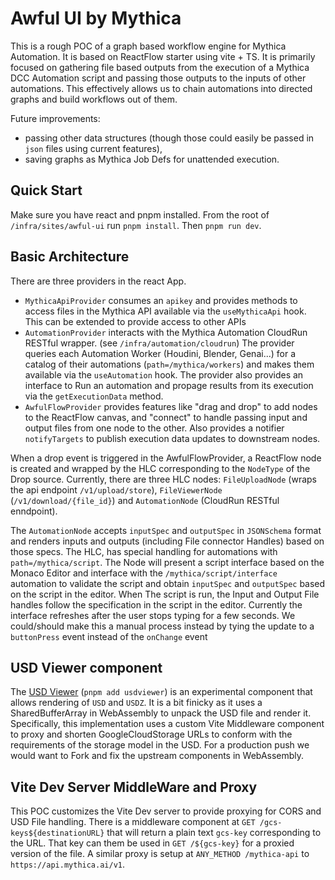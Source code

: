 # Awful UI by Mythica

This is a rough POC of a graph based workflow engine for Mythica Automation. It is based on ReactFlow starter using vite + TS. It is primarily focused on gathering file based outputs from the execution of a Mythica DCC Automation script and passing those outputs to the inputs of other automations. This effectively allows us to chain automations into directed graphs and build workflows out of them. 

Future improvements: 
- passing other data structures (though those could easily be passed in `json` files using current features), 
- saving graphs as Mythica Job Defs for unattended execution.

## Quick Start

Make sure you have react and pnpm installed. From the root of `/infra/sites/awful-ui` run `pnpm install`. Then `pnpm run dev`.

## Basic Architecture 

There are three providers in the react App. 

- `MythicaApiProvider` consumes an `apikey` and provides methods to access files in the Mythica API available via the `useMythicaApi` hook. This can be extended to provide access to other APIs
- `AutomationProvider` interacts with the Mythica Automation CloudRun RESTful wrapper. (see `/infra/automation/cloudrun`) The provider queries each Automation Worker (Houdini, Blender, Genai...) for a catalog of their automations (`path=/mythica/workers`) and makes them available via the `useAutomation` hook. The provider also provides an interface to Run an automation and propage results from its execution via the `getExecutionData` method.
- `AwfulFlowProvider` provides features like "drag and drop" to add nodes to the ReactFlow canvas, and "connect" to handle passing input and output files from one node to the other. Also provides a notifier `notifyTargets` to publish execution data updates to downstream nodes.

When a drop event is triggered in the AwfulFlowProvider, a ReactFlow node is created and wrapped by the HLC corresponding to the `NodeType` of the Drop source. Currently, there are three HLC nodes: `FileUploadNode` (wraps the api endpoint `/v1/upload/store`), `FileViewerNode` (`/v1/download/{file_id}`) and `AutomationNode` (CloudRun RESTful enndpoint). 

The `AutomationNode` accepts `inputSpec` and `outputSpec` in `JSONSchema` format and renders inputs and outputs (including File connector Handles) based on those specs. The HLC, has special handling for automations with `path=/mythica/script`. The Node will present a script interface based on the Monaco Editor and interface with the `/mythica/script/interface` automation to validate the script and obtain `inputSpec` and `outputSpec` based on the script in the editor. When The script is run, the Input and Output File handles follow the specification in the script in the editor. Currently the interface refreshes after the user stops typing for a few seconds. We could/should make this a manual process instead by tying the update to a `buttonPress` event instead of the `onChange` event

## USD Viewer component

The [USD Viewer](https://github.com/coryrylan/usd-viewer) (`pnpm add usdviewer`) is an experimental component that allows rendering of `USD` and `USDZ`. It is a bit finicky as it uses a SharedBufferArray in WebAssembly to unpack the USD file and render it. Specifically, this implementation uses a custom Vite Middleware component to proxy and shorten GoogleCloudStorage URLs to conform with the requirements of the storage model in the USD. For a production push we would want to Fork and fix the upstream components in WebAssembly. 

## Vite Dev Server MiddleWare and Proxy

This POC customizes the Vite Dev server to provide proxying for CORS and USD File handling. There is a middleware component at `GET /gcs-keys${destinationURL}` that will return a plain text `gcs-key` corresponding to the URL. That key can them be used in `GET /${gcs-key}` for a proxied version of the file. A similar proxy is setup at `ANY_METHOD /mythica-api` to `https://api.mythica.ai/v1`.

